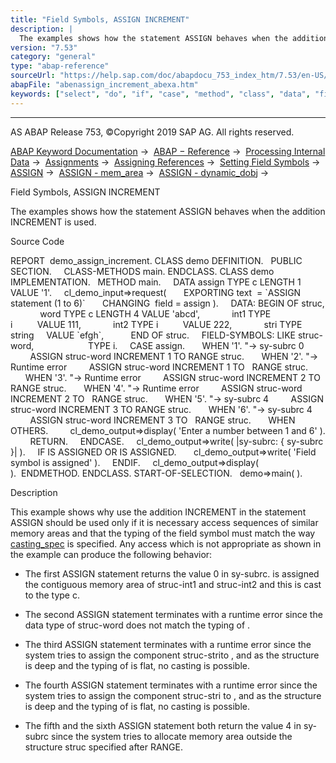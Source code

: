 ```yaml
---
title: "Field Symbols, ASSIGN INCREMENT"
description: |
  The examples shows how the statement ASSIGN behaves when the addition INCREMENT is used. Source Code REPORT  demo_assign_increment. CLASS demo DEFINITION. PUBLIC SECTION. CLASS-METHODS main. ENDCLASS. CLASS demo IMPLEMENTATION. METHOD main. DATA assign TYPE c LENGTH 1 VALUE '1'. cl_demo_input=>r
version: "7.53"
category: "general"
type: "abap-reference"
sourceUrl: "https://help.sap.com/doc/abapdocu_753_index_htm/7.53/en-US/abenassign_increment_abexa.htm"
abapFile: "abenassign_increment_abexa.htm"
keywords: ["select", "do", "if", "case", "method", "class", "data", "field-symbol", "abenassign", "increment", "abexa"]
---
```


* * *

AS ABAP Release 753, ©Copyright 2019 SAP AG. All rights reserved.

[ABAP Keyword Documentation](https://help.sap.com/doc/abapdocu_753_index_htm/7.53/en-US/abenabap.htm) →  [ABAP − Reference](https://help.sap.com/doc/abapdocu_753_index_htm/7.53/en-US/abenabap_reference.htm) →  [Processing Internal Data](https://help.sap.com/doc/abapdocu_753_index_htm/7.53/en-US/abenabap_data_working.htm) →  [Assignments](https://help.sap.com/doc/abapdocu_753_index_htm/7.53/en-US/abenvalue_assignments.htm) →  [Assigning References](https://help.sap.com/doc/abapdocu_753_index_htm/7.53/en-US/abenreference_assignments.htm) →  [Setting Field Symbols](https://help.sap.com/doc/abapdocu_753_index_htm/7.53/en-US/abenset_field_symbols.htm) →  [ASSIGN](https://help.sap.com/doc/abapdocu_753_index_htm/7.53/en-US/abapassign.htm) →  [ASSIGN - mem\_area](https://help.sap.com/doc/abapdocu_753_index_htm/7.53/en-US/abapassign_mem_area.htm) →  [ASSIGN - dynamic\_dobj](https://help.sap.com/doc/abapdocu_753_index_htm/7.53/en-US/abapassign_mem_area_dynamic_dobj.htm) → 

Field Symbols, ASSIGN INCREMENT

The examples shows how the statement ASSIGN behaves when the addition INCREMENT is used.

Source Code

REPORT  demo\_assign\_increment.
CLASS demo DEFINITION.
  PUBLIC SECTION.
    CLASS-METHODS main.
ENDCLASS.
CLASS demo IMPLEMENTATION.
  METHOD main.
    DATA assign TYPE c LENGTH 1 VALUE '1'.
    cl\_demo\_input=>request(
      EXPORTING text  = \`ASSIGN statement (1 to 6)\`
      CHANGING  field = assign ).
    DATA: BEGIN OF struc,
            word TYPE c LENGTH 4 VALUE 'abcd',
            int1 TYPE i          VALUE 111,
            int2 TYPE i          VALUE 222,
            stri TYPE string     VALUE \`efgh\`,
          END OF struc.
    FIELD-SYMBOLS: <word> LIKE struc-word,
                   <int>  TYPE i.
    CASE assign.
      WHEN '1'. "-> sy-subrc 0
        ASSIGN struc-word INCREMENT 1 TO <word> RANGE struc.
      WHEN '2'. "-> Runtime error
        ASSIGN struc-word INCREMENT 1 TO <int>  RANGE struc.
      WHEN '3'. "-> Runtime error
        ASSIGN struc-word INCREMENT 2 TO <word> RANGE struc.
      WHEN '4'. "-> Runtime error
        ASSIGN struc-word INCREMENT 2 TO <int>  RANGE struc.
      WHEN '5'. "-> sy-subrc 4
        ASSIGN struc-word INCREMENT 3 TO <word> RANGE struc.
      WHEN '6'. "-> sy-subrc 4
        ASSIGN struc-word INCREMENT 3 TO <int>  RANGE struc.
      WHEN OTHERS.
        cl\_demo\_output=>display( 'Enter a number between 1 and 6' ).
        RETURN.
    ENDCASE.
    cl\_demo\_output=>write( |sy-subrc: { sy-subrc }| ).
    IF <word> IS ASSIGNED OR <int> IS ASSIGNED.
      cl\_demo\_output=>write( 'Field symbol is assigned' ).
    ENDIF.
    cl\_demo\_output=>display( ).  ENDMETHOD.
ENDCLASS.
START-OF-SELECTION.
  demo=>main( ).

Description

This example shows why use the addition INCREMENT in the statement ASSIGN should be used only if it is necessary access sequences of similar memory areas and that the typing of the field symbol must match the way [casting\_spec](https://help.sap.com/doc/abapdocu_753_index_htm/7.53/en-US/abapassign_casting.htm) is specified. Any access which is not appropriate as shown in the example can produce the following behavior:

-   The first ASSIGN statement returns the value 0 in sy-subrc. <word> is assigned the contiguous memory area of struc-int1 and struc-int2 and this is cast to the type c.

-   The second ASSIGN statement terminates with a runtime error since the data type of struc-word does not match the typing of <int>.

-   The third ASSIGN statement terminates with a runtime error since the system tries to assign the component struc-strito <word>, and as the structure is deep and the typing of <word> is flat, no casting is possible.

-   The fourth ASSIGN statement terminates with a runtime error since the system tries to assign the component struc-stri to <int>, and as the structure is deep and the typing of <int> is flat, no casting is possible.

-   The fifth and the sixth ASSIGN statement both return the value 4 in sy-subrc since the system tries to allocate memory area outside the structure struc specified after RANGE.